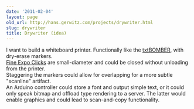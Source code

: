 ```yaml
---
date: '2011-02-04'
layout: page
old_url: http://hans.gerwitz.com/projects/drywriter.html
slug: drywriter
title: Drywriter (idea)
---
```


I want to build a whiteboard printer.  Functionally like the [txtBOMBER][1], with dry-erase markers.  
[Fine Expo Clicks][2] are small-diameter and could be closed without unloading from the printer.  
Staggering the markers could allow for overlapping for a more subtle "scanline" artifact.  
An Arduino controller could store a font and output simple text, or it could only speak bitmap and offload type rendering to a server.  The latter would enable graphics and could lead to scan-and-copy functionality.

   [1]: http://www.behance.net/gallery/txtBOMBER/406136
   [2]: http://www.amazon.com/exec/obidos/ASIN/B002JG0K3K/

